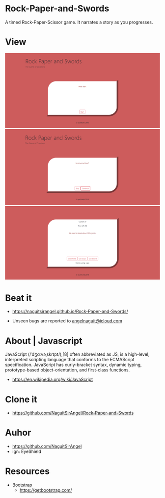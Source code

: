 # Rock-Paper-and-Swords
A timed Rock-Paper-Scissor game. It narrates a story as you progresses.
# View
![Alt text](/assets/images/Capture1.PNG?raw=true)
![Alt text](/assets/images/Capture2.PNG?raw=true)
![Alt text](/assets/images/Capture3.PNG?raw=true)


# Beat it 
- https://naguitsirangel.github.io/Rock-Paper-and-Swords/

- Unseen bugs are reported to angelnaguit@icloud.com

# About | Javascript
JavaScript (/ˈdʒɑːvəˌskrɪpt/),[8] often abbreviated as JS, is a high-level, interpreted scripting language that conforms to the ECMAScript specification. JavaScript has curly-bracket syntax, dynamic typing, prototype-based object-orientation, and first-class functions.
- https://en.wikipedia.org/wiki/JavaScript

# Clone it
- https://github.com/NaguitSirAngel/Rock-Paper-and-Swords

# Auhor
- https://github.com/NaguitSirAngel
- ign: EyeShield

# Resources
  - Bootstrap
    - https://getbootstrap.com/
